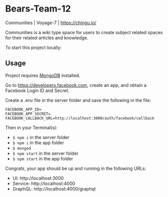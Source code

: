 # Bears-Team-12
Communities | Voyage-7 | https://chingu.io/

Communities is a wiki type space for users to create subject related spaces for their related articles and knowledge. 

To start this project locally: 

## Usage

Project requires [MongoDB](https://www.mongodb.com/) installed.

Go to https://developers.facebook.com, create an app, and obtain a Facebook Login ID and Secret.

Create a .env file in the server folder and save the following in the file:

```
FACEBOOK_APP_ID=
FACEBOOK_APP_SECRET=
FACEBOOK_CALLBACK_URL=http://localhost:3000/auth/facebook/callback
```

Then in your Terminal(s):

* `$ npm i` in the server folder
* `$ npm i` in the app folder
* `$ mongod`
* `$ npm start` in the server folder
* `$ npm start` in the app folder

Congrats, your app should be up and running in the following URLs:

* UI: http://localhost:3000
* Service: http://localhost:4000
* GraphQL: http://localhost:4000/graphql
